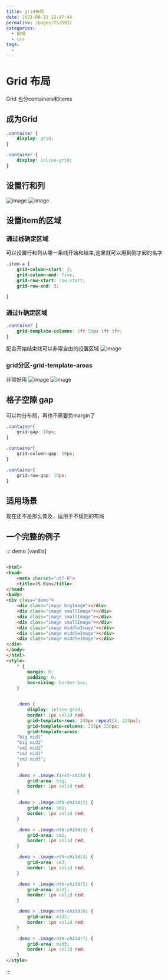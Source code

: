 ```yaml
---
title: grid布局
date: 2021-08-13 22:47:44
permalink: /pages/f53592/
categories:
  - 前端
  - css
tags:
  - 
---
```


# Grid 布局

Grid 也分containers和items

## 成为Grid

```css
.container {
    display: grid;
}
```

```css
.container {
    display: inline-grid;
}
```

## 设置行和列

![image](https://cdn.jsdelivr.net/gh/botshen/cdn@master/20210813/image.ravtb8cxtg0.png)
![image](https://cdn.jsdelivr.net/gh/botshen/cdn@master/20210813/image.2tutcyj2deq0.png)

## 设置item的区域

### 通过线确定区域

可以设置行和列从哪一条线开始和结束,这里就可以用到刚才起的名字

```css
.item-a {
    grid-column-start: 2;
    grid-column-end: five;
    grid-row-start: row-start;
    grid-row-end: 3;

}
```

### 通过fr确定区域

```css
.container {
    grid-template-columns: 1fr 50px 1fr 1fr;
}
```
配合开始结束线可以非常自由的设置区域
![image](https://cdn.jsdelivr.net/gh/botshen/cdn@master/20210813/image.282g8vqey6xw.png)
### grid分区-grid-template-areas
非常好用
![image](https://cdn.jsdelivr.net/gh/botshen/cdn@master/20210813/image.6m4zc0i0q740.png)
![image](https://cdn.jsdelivr.net/gh/botshen/cdn@master/20210813/image.23nfjs5nwqdc.png)
## 格子空隙 gap
可以均分布局，再也不需要负margin了
```css
.container{
    grid-gap: 10px;
}
```
```css
.container{
    grid-column-gap: 10px;
}
```
```css
.container{
    grid-row-gap: 10px;
}
```
## 适用场景
现在还不是那么普及，适用于不规则的布局
## 一个完整的例子
::: demo [vanilla]

```html

<html>
<head>
    <meta charset="utf-8">
    <title>JS Bin</title>
</head>
<body>
<div class="demo">
    <div class="image bigImage"></div>
    <div class="image smallImage"></div>
    <div class="image smallImage"></div>
    <div class="image smallImage"></div>
    <div class="image middleImage"></div>
    <div class="image middleImage"></div>
    <div class="image middleImage"></div>
</div>
</body>
</html>
<style>
    * {
        margin: 0;
        padding: 0;
        box-sizing: border-box;
    }


    .demo {
        display: inline-grid;
        border: 1px solid red;
        grid-template-rows: 240px repeat(4, 120px);
        grid-template-columns: 250px 250px;
        grid-template-areas: 
    "big mid1"
    "big mid2"
    "sm1 mid2"
    "sm2 mid3"
    "sm3 mid3";
    }

    .demo > .image:first-child {
        grid-area: big;
        border: 1px solid red;
    }

    .demo > .image:nth-child(2) {
        grid-area: sm1;
        border: 1px solid red;
    }

    .demo > .image:nth-child(3) {
        grid-area: sm2;
        border: 1px solid red;
    }

    .demo > .image:nth-child(4) {
        grid-area: sm3;
        border: 1px solid red;
    }

    .demo > .image:nth-child(5) {
        grid-area: mid1;
        border: 1px solid red;
    }

    .demo > .image:nth-child(6) {
        grid-area: mid2;
        border: 1px solid red;
    }

    .demo > .image:nth-child(7) {
        grid-area: mid3;
        border: 1px solid red;
    }
</style>
```

:::